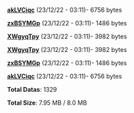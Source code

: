 [**akLVCiqc**](/data/akLVCiqc.txt) (23/12/22 - 03:11)- 6756 bytes

[**zxBSYMGp**](/data/zxBSYMGp.txt) (23/12/22 - 03:11)- 1486 bytes

[**XWgyqTpy**](/data/XWgyqTpy.txt) (23/12/22 - 03:11)- 3982 bytes

[**XWgyqTpy**](/data/XWgyqTpy.txt) (23/12/22 - 03:11)- 3982 bytes

[**zxBSYMGp**](/data/zxBSYMGp.txt) (23/12/22 - 03:11)- 1486 bytes

[**akLVCiqc**](/data/akLVCiqc.txt) (23/12/22 - 03:11)- 6756 bytes

**Total Datas**: 1329

**Total Size**: 7.95 MB / 8.0 MB